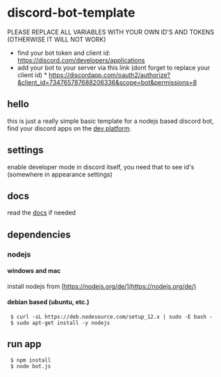 # discord-bot-template
PLEASE REPLACE ALL VARIABLES WITH YOUR OWN ID'S AND TOKENS (OTHERWISE IT WILL NOT WORK)

* find your bot token and client id: https://discord.com/developers/applications
* add your bot to your server via this link (dont forget to replace your client id)
      * https://discordapp.com/oauth2/authorize?&client_id=734765787688206336&scope=bot&permissions=8
     
## hello
this is just a really simple basic template for a nodejs based discord bot, find your discord apps on the [dev platform](https://discord.com/developers/applications/).

## settings
enable developer mode in discord itself, you need that to see id's (somewhere in appearance settings)

## docs
read the [docs](https://discord.com/developers/docs/intro) if needed

## dependencies

### nodejs

#### windows and mac
install nodejs from [https://nodejs.org/de/](https://nodejs.org/de/)

#### debian based (ubuntu, etc.)
     $ curl -sL https://deb.nodesource.com/setup_12.x | sudo -E bash -
     $ sudo apt-get install -y nodejs
  
## run app
     $ npm install
     $ node bot.js
